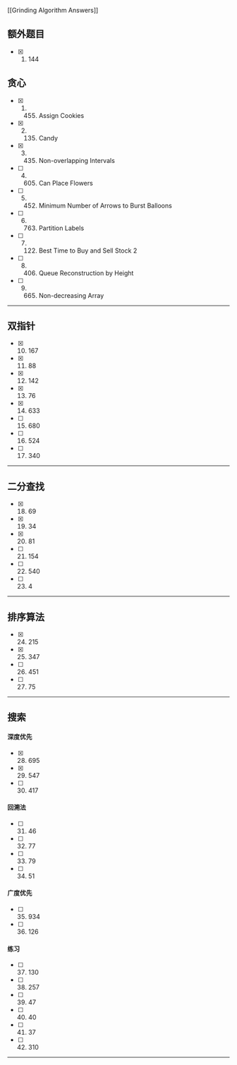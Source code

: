 [[Grinding Algorithm Answers]]
## 额外题目
- [x] 1. 144
## 贪心
- [x] 1. 455. Assign Cookies 
- [x] 2. 135. Candy
- [x] 3. 435. Non-overlapping Intervals
- [ ] 4. 605. Can Place Flowers
- [ ] 5. 452. Minimum Number of Arrows to Burst Balloons
- [ ] 6. 763. Partition Labels
- [ ] 7. 122. Best Time to Buy and Sell Stock 2
- [ ] 8. 406. Queue Reconstruction by Height
- [ ] 9. 665. Non-decreasing Array
----
## 双指针
- [x] 10. 167
- [x] 11. 88
- [x] 12. 142
- [x] 13. 76
- [x] 14. 633
- [ ] 15. 680
- [ ] 16. 524
- [ ] 17. 340
----
## 二分查找
- [x] 18. 69
- [x] 19. 34
- [x] 20. 81
- [ ] 21. 154
- [ ] 22. 540
- [ ] 23. 4
----
## 排序算法
- [x] 24. 215
- [x] 25. 347
- [ ] 26. 451
- [ ] 27. 75
----
## 搜索
#### 深度优先
- [x] 28. 695
- [x] 29. 547
- [ ] 30. 417
#### 回溯法
- [ ] 31. 46
- [ ] 32. 77
- [ ] 33. 79
- [ ] 34. 51
#### 广度优先
- [ ] 35. 934
- [ ] 36. 126
#### 练习
- [ ] 37. 130
- [ ] 38. 257
- [ ] 39. 47
- [ ] 40. 40
- [ ] 41. 37
- [ ] 42. 310
----
